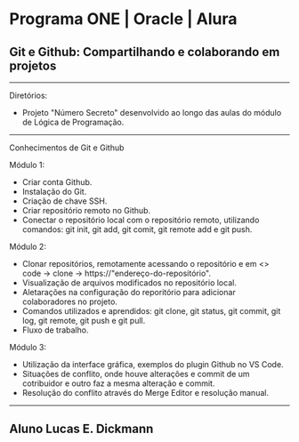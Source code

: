 # Programa ONE | Oracle | Alura

## Git e Github: Compartilhando e colaborando em projetos

---
Diretórios:

- Projeto "Número Secreto" desenvolvido ao longo das aulas do módulo de Lógica de Programação.

---
Conhecimentos de Git e Github

Módulo 1:

- Criar conta Github.
- Instalação do Git.
- Criação de chave SSH.
- Criar repositório remoto no Github.
- Conectar o repositório local com o repositório remoto, utilizando comandos: git init, git add, git comit, git remote add e git push.

Módulo 2:

- Clonar repositórios, remotamente acessando o repositório e em <> code -> clone -> https://"endereço-do-repositório".
- Visualização de arquivos modificados no repositório local.
- Aletarações na configuração do reporitório  para adicionar colaboradores no projeto.
- Comandos utilizados e aprendidos: git clone, git status, git commit, git log, git remote, git push e git pull.
- Fluxo de trabalho.

Módulo 3:

- Utilização da interface gráfica, exemplos do plugin Github no VS Code.
- Situações de conflito, onde houve alterações e commit de um cotribuidor e outro faz a mesma alteração e commit.
- Resolução do conflito através do Merge Editor e resolução manual.

---
## Aluno Lucas E. Dickmann
